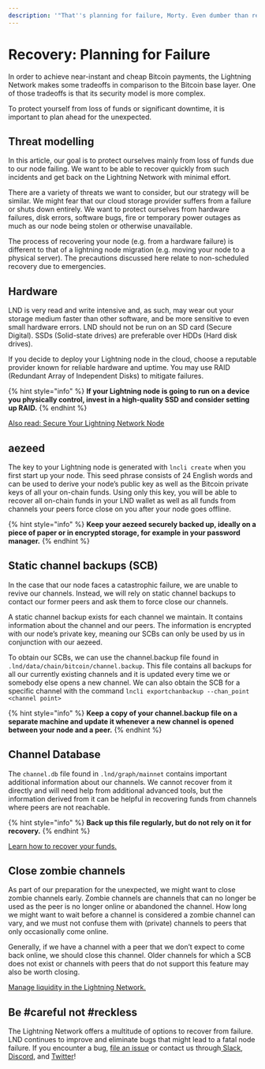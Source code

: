 ```yaml
---
description: '"That''s planning for failure, Morty. Even dumber than regular planning."'
---
```


# Recovery: Planning for Failure

In order to achieve near-instant and cheap Bitcoin payments, the Lightning Network makes some tradeoffs in comparison to the Bitcoin base layer. One of those tradeoffs is that its security model is more complex.&#x20;

To protect yourself from loss of funds or significant downtime, it is important to plan ahead for the unexpected.

## Threat modelling

In this article, our goal is to protect ourselves mainly from loss of funds due to our node failing. We want to be able to recover quickly from such incidents and get back on the Lightning Network with minimal effort.

There are a variety of threats we want to consider, but our strategy will be similar. We might fear that our cloud storage provider suffers from a failure or shuts down entirely. We want to protect ourselves from hardware failures, disk errors, software bugs, fire or temporary power outages as much as our node being stolen or otherwise unavailable.

The process of recovering your node (e.g. from a hardware failure) is different to that of a lightning node migration (e.g. moving your node to a physical server). The precautions discussed here relate to non-scheduled recovery due to emergencies.

## Hardware

LND is very read and write intensive and, as such, may wear out your storage medium faster than other software, and be more sensitive to even small hardware errors. LND should not be run on an SD card (Secure Digital). SSDs (Solid-state drives) are preferable over HDDs (Hard disk drives).

If you decide to deploy your Lightning node in the cloud, choose a reputable provider known for reliable hardware and uptime. You may use RAID (Redundant Array of Independent Disks) to mitigate failures.

{% hint style="info" %}
**If your Lightning node is going to run on a device you physically control, invest in a high-quality SSD and consider setting up RAID.**
{% endhint %}

[Also read: Secure Your Lightning Network Node](secure-your-lightning-network-node.md)

## aezeed

The key to your Lightning node is generated with `lncli create` when you first start up your node. This seed phrase consists of 24 English words and can be used to derive your node’s public key as well as the Bitcoin private keys of all your on-chain funds. Using only this key, you will be able to recover all on-chain funds in your LND wallet as well as all funds from channels your peers force close on you after your node goes offline.

{% hint style="info" %}
**Keep your aezeed securely backed up, ideally on a piece of paper or in encrypted storage, for example in your password manager.**
{% endhint %}

## Static channel backups (SCB)

In the case that our node faces a catastrophic failure, we are unable to revive our channels. Instead, we will rely on static channel backups to contact our former peers and ask them to force close our channels.

A static channel backup exists for each channel we maintain. It contains information about the channel and our peers. The information is encrypted with our node’s private key, meaning our SCBs can only be used by us in conjunction with our aezeed.

To obtain our SCBs, we can use the channel.backup file found in `.lnd/data/chain/bitcoin/channel.backup`. This file contains all backups for all our currently existing channels and it is updated every time we or somebody else opens a new channel. We can also obtain the SCB for a specific channel with the command `lncli exportchanbackup --chan_point <channel point>`

{% hint style="info" %}
**Keep a copy of your channel.backup file on a separate machine and update it whenever a new channel is opened between your node and a peer.**
{% endhint %}

## Channel Database

The `channel.db` file found in `.lnd/graph/mainnet` contains important additional information about our channels. We cannot recover from it directly and will need help from additional advanced tools, but the information derived from it can be helpful in recovering funds from channels where peers are not reachable.

{% hint style="info" %}
**Back up this file regularly, but do not rely on it for recovery.**
{% endhint %}

[Learn how to recover your funds.](disaster-recovery.md)

## Close zombie channels

As part of our preparation for the unexpected, we might want to close zombie channels early. Zombie channels are channels that can no longer be used as the peer is no longer online or abandoned the channel. How long we might want to wait before a channel is considered a zombie channel can vary, and we must not confuse them with (private) channels to peers that only occasionally come online.

Generally, if we have a channel with a peer that we don’t expect to come back online, we should close this channel. Older channels for which a SCB does not exist or channels with peers that do not support this feature may also be worth closing.

[Manage liquidity in the Lightning Network.](../../the-lightning-network/liquidity/manage-liquidity.md)

## Be #careful not #reckless

The Lightning Network offers a multitude of options to recover from failure. LND continues to improve and eliminate bugs that might lead to a fatal node failure. If you encounter a bug, [file an issue](https://github.com/lightningnetwork/lnd/issues/) or contact us through[ Slack](https://lightning.engineering/slack.html),[ Discord](https://discord.gg/9u83Jxeu), and [Twitter](https://x.com/lightning/)!
